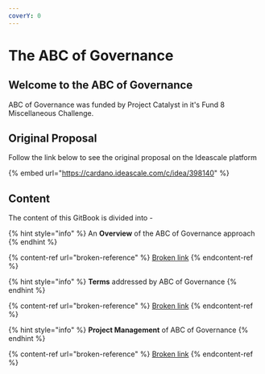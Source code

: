 ```yaml
---
coverY: 0
---
```


# The ABC of Governance

## Welcome to the ABC of Governance

ABC of Governance was funded by Project Catalyst in it's Fund 8 Miscellaneous Challenge.

## Original Proposal

Follow the link below to see the original proposal on the Ideascale platform&#x20;

{% embed url="https://cardano.ideascale.com/c/idea/398140" %}

## Content

The content of this GitBook is divided into -

{% hint style="info" %}
An **Overview** of the ABC of Governance approach
{% endhint %}

{% content-ref url="broken-reference" %}
[Broken link](broken-reference)
{% endcontent-ref %}

{% hint style="info" %}
**Terms** addressed by ABC of Governance
{% endhint %}

{% content-ref url="broken-reference" %}
[Broken link](broken-reference)
{% endcontent-ref %}

{% hint style="info" %}
**Project Management** of ABC of Governance
{% endhint %}

{% content-ref url="broken-reference" %}
[Broken link](broken-reference)
{% endcontent-ref %}
